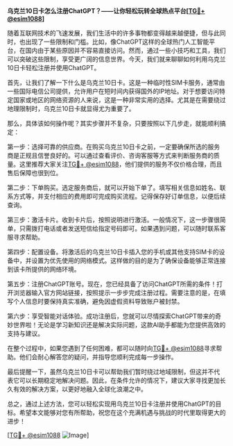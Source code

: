 **乌克兰10日卡怎么注册ChatGPT？——让你轻松玩转全球热点平台[[TG💪+ @esim1088](https://t.me/s/esim1088)]**

随着互联网技术的飞速发展，我们生活中的许多事物都变得越来越便捷，但与此同时，也出现了一些限制和门槛。比如，像ChatGPT这样的全球热门人工智能平台，在国内由于某些原因并不容易直接访问。然而，通过一些小技巧和工具，我们可以突破这些限制，享受更广阔的信息世界。今天，我们就来聊聊如何利用乌克兰10日卡轻松注册并使用ChatGPT。

首先，让我们了解一下什么是乌克兰10日卡。这是一种临时性SIM卡服务，通常由一些国际电信公司提供，允许用户在短时间内获得国外的IP地址。对于想要访问特定国家或地区的网络资源的人来说，这是一种非常实用的选择。尤其是在需要绕过地理限制时，乌克兰10日卡就显得尤为重要了。

那么，具体该如何操作呢？其实步骤并不复杂，只要按照以下几步走，就能顺利搞定：

第一步：选择可靠的供应商。在购买乌克兰10日卡之前，一定要确保所选的服务商是正规且信誉良好的。可以通过查看评价、咨询客服等方式来判断服务商的质量。这里推荐大家关注[TG💪+ @esim1088](https://t.me/s/esim1088)，他们提供的服务不仅价格合理，而且售后保障也很到位。

第二步：下单购买。选定服务商后，就可以开始下单了。填写相关信息如姓名、联系方式等，并支付相应的费用即可完成购买流程。记得保存好订单信息，以便后续查询。

第三步：激活卡片。收到卡片后，按照说明进行激活。一般情况下，这一步骤很简单，只需拨打电话或者发送短信给指定号码即可。如果遇到问题，可以随时联系客服寻求帮助。

第四步：配置设备。将激活后的乌克兰10日卡插入您的手机或其他支持SIM卡的设备中，并设置为优先使用的网络模式。这样做的目的是为了确保设备能够正常连接到该卡所提供的网络环境。

第五步：注册ChatGPT账号。现在，您已经具备了访问ChatGPT所需的条件！打开浏览器输入官方网站链接，按照提示一步步完成注册过程。需要注意的是，在填写个人信息时要保持真实准确，避免因虚假资料导致账户被封禁。

第六步：享受智能对话体验。成功注册后，您就可以尽情探索ChatGPT带来的奇妙世界啦！无论是学习新知识还是解决实际问题，这款AI助手都能为您提供高效的支持与建议。

在整个过程中，如果您遇到了任何困难，都可以随时向[TG💪+ @esim1088](https://t.me/s/esim1088)寻求帮助。他们会耐心解答您的疑问，并指导您顺利完成每一步操作。

最后提醒一下，虽然乌克兰10日卡可以帮助我们暂时绕过地域限制，但这并不代表它可以长期稳定地解决问题。因此，在条件允许的情况下，建议大家寻找更加长久有效的解决方案，以更好地融入全球化浪潮之中。

总之，通过上述方法，您可以轻松实现用乌克兰10日卡注册并使用ChatGPT的目标。希望本文能够对您有所帮助，祝您在这个充满机遇与挑战的时代里取得更大的进步！

[[TG💪+ @esim1088](https://t.me/s/esim1088) ![Image](https://i.postimg.cc/4NQfJmqS/Snipaste-2025-05-13-00-14-12.png)]